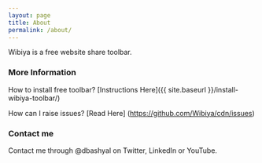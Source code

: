 ```yaml
---
layout: page
title: About
permalink: /about/
---
```


Wibiya is a free website share toolbar.

### More Information

How to install free toolbar? [Instructions Here]({{ site.baseurl }}/install-wibiya-toolbar/)

How can I raise issues? [Read Here] (https://github.com/Wibiya/cdn/issues)

### Contact me

Contact me through @dbashyal on Twitter, LinkedIn or YouTube.